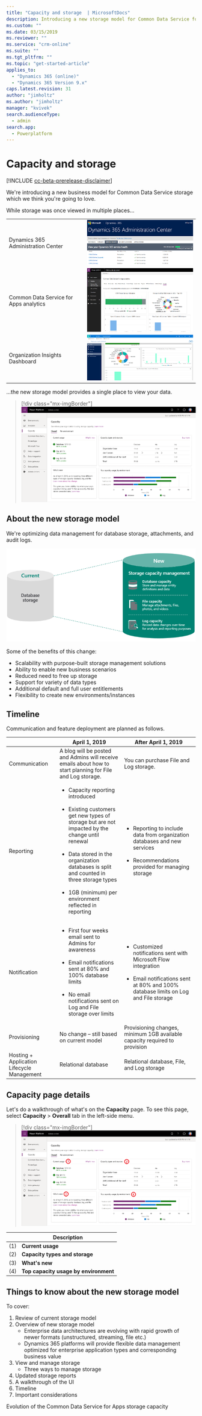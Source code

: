 ```yaml
---
title: "Capacity and storage  | MicrosoftDocs"
description: Introducing a new storage model for Common Data Service for Apps.
ms.custom: ""
ms.date: 03/15/2019
ms.reviewer: ""
ms.service: "crm-online"
ms.suite: ""
ms.tgt_pltfrm: ""
ms.topic: "get-started-article"
applies_to: 
  - "Dynamics 365 (online)"
  - "Dynamics 365 Version 9.x"
caps.latest.revision: 31
author: "jimholtz"
ms.author: "jimholtz"
manager: "kvivek"
search.audienceType: 
  - admin
search.app: 
  - Powerplatform
---
```

# Capacity and storage

[!INCLUDE [cc-beta-prerelease-disclaimer](../includes/cc-beta-prerelease-disclaimer.md)]

We're introducing a new business model for Common Data Service storage which we think you're going to love. 

While storage was once viewed in multiple places...

|  |  |
|---------|---------|
|Dynamics 365 Administration Center     | ![](media/storage-data-365-admin-center500.png "storage data")       |
|Common Data Service for Apps analytics     | ![](media/storage-data-ppac-analytics500.png "storage data")       |
|Organization Insights Dashboard |![](media/storage-data-org-insights500.png "storage data") |

...the new storage model provides a single place to view your data.

> [!div class="mx-imgBorder"] 
> ![](media/storage-data-capacity-page.png "Capacity hub")

## About the new storage model

We're optimizing data management for database storage, attachments, and audit logs.

![](media/storage-model-evolution.png "Evolution of data management")

Some of the benefits of this change: 

- Scalability with purpose-built storage management solutions
- Ability to enable new business scenarios
- Reduced need to free up storage
- Support for variety of data types
- Additional default and full user entitlements
- Flexibility to create new environments/instances 

## Timeline

Communication and feature deployment are planned as follows.

|  | April 1, 2019 | After April 1, 2019  |
|---------|---------|---------|
|Communication     | A blog will be posted and Admins will receive emails about how to start planning for File and Log storage. | You can purchase File and Log storage. |
|Reporting     | <ul><li>Capacity reporting introduced</li><br /><li>Existing customers get new types of storage but are not impacted by the change until renewal</li><br /><li>Data stored in the organization databases is split and counted in three storage types</li><br /><li>1GB (minimum) per environment reflected in reporting</li></ul> |<ul><li>Reporting to include data from organization databases and new services</li><br /><li>Recommendations provided for managing storage</li></ul> |
|Notification     |<ul><li>First four weeks email sent to Admins for awareness </li><br /><li>Email notifications sent at 80% and 100% database limits</li><br /><li>No email notifications sent on Log and File storage over limits</li></ul> |<ul><li>Customized notifications sent with Microsoft Flow integration</li><br /><li>Email notifications sent at 80% and 100% database limits on Log and File storage</li></ul>  |
|Provisioning     |No change – still based on current model   |Provisioning changes, minimum 1GB available capacity required to provision |
|Hosting + Application Lifecycle Management    |Relational database  |Relational database, File, and Log storage |

## Capacity page details

Let's do a walkthrough of what's on the **Capacity** page. To see this page, select **Capacity** > **Overall** tab in the left-side menu.

> [!div class="mx-imgBorder"] 
> ![](media/storage-data-capacity-page-review.png "Capacity hub walkthrough")

|  |Description |
|---------|---------|
|(1)   |**Current usage**<br />         |
|(2)    |**Capacity types and storage**<br />         |
|(3)    |**What's new**<br />         |
|(4)     |**Top capacity usage by environment**<br />         |

## Things to know about the new storage model






To cover:

1. Review of current storage model
2. Overview of new storage model
   - Enterprise data architectures are evolving with rapid growth of newer formats (unstructured, streaming, file etc.)​
   - Dynamics 365 platforms will provide flexible data management optimized for enterprise application types and corresponding business value​
3. View and manage storage
   - Three ways to manage storage
4. Updated storage reports
5. A walkthrough of the UI
6. Timeline
7. Important considerations

Evolution of the Common Data Service for Apps storage capacity 